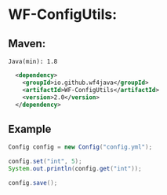 # WF-ConfigUtils:
## Maven:
`Java(min): 1.8`
```xml
  <dependency>
    <groupId>io.github.wf4java</groupId>
    <artifactId>WF-ConfigUtils</artifactId>
    <version>2.0</version>
  </dependency>
```

## Example
```java
Config config = new Config("config.yml");

config.set("int", 5);
System.out.println(config.get("int"));

config.save();
```
